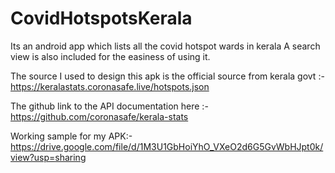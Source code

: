 # CovidHotspotsKerala
Its an android app which lists all the covid hotspot wards in kerala
A search view is also included for the easiness of using it.

The source I used to design this apk is the official source from kerala govt :-
https://keralastats.coronasafe.live/hotspots.json

The github link to the API documentation here :-
https://github.com/coronasafe/kerala-stats

Working sample for my APK:-
https://drive.google.com/file/d/1M3U1GbHoiYhO_VXeO2d6G5GvWbHJpt0k/view?usp=sharing
